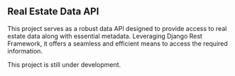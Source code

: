 ## Real Estate Data API

This project serves as a robust data API designed to provide access to real estate data along with essential metadata. Leveraging Django Rest Framework, it offers a seamless and efficient means to access the required information.

This project is still under development.